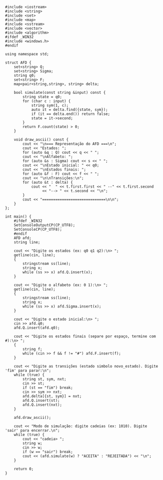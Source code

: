     #include <iostream>
    #include <string>
    #include <set>
    #include <map>
    #include <sstream>
    #include <vector>
    #include <algorithm>
    #ifdef _WIN32
    #include <windows.h>
    #endif

    using namespace std;

    struct AFD {
        set<string> Q;
        set<string> Sigma;
        string q0;
        set<string> F;
        map<pair<string,string>, string> delta;

        bool simulate(const string &input) const {
            string state = q0;
            for (char c : input) {
                string sym(1, c);
                auto it = delta.find({state, sym});
                if (it == delta.end()) return false;
                state = it->second;
            }
            return F.count(state) > 0;
        }

        void draw_ascii() const {
            cout << "\n=== Representação do AFD ===\n";
            cout << "Estados: ";
            for (auto &q : Q) cout << q << " ";
            cout << "\nAlfabeto: ";
            for (auto &s : Sigma) cout << s << " ";
            cout << "\nEstado inicial: " << q0;
            cout << "\nEstados finais: ";
            for (auto &f : F) cout << f << " ";
            cout << "\n\nTransições:\n";
            for (auto &t : delta) {
                cout << "  " << t.first.first << " --" << t.first.second 
                     << "--> " << t.second << "\n";
            }
            cout << "=============================\n\n";
        }
    };

    int main() {
        #ifdef _WIN32
        SetConsoleOutputCP(CP_UTF8);
        SetConsoleCP(CP_UTF8);
        #endif
        AFD afd;
        string line;

        cout << "Digite os estados (ex: q0 q1 q2):\n> ";
        getline(cin, line);
        {
            stringstream ss(line);
            string x;
            while (ss >> x) afd.Q.insert(x);
        }

        cout << "Digite o alfabeto (ex: 0 1):\n> ";
        getline(cin, line);
        {
            stringstream ss(line);
            string x;
            while (ss >> x) afd.Sigma.insert(x);
        }
    
        cout << "Digite o estado inicial:\n> ";
        cin >> afd.q0;
        afd.Q.insert(afd.q0);

        cout << "Digite os estados finais (separe por espaço, termine com #):\n> ";
        {
            string f;
            while (cin >> f && f != "#") afd.F.insert(f);
        }

        cout << "Digite as transições (estado simbolo novo_estado). Digite 'fim' para parar:\n";
        while (true) {
            string st, sym, nxt;
            cin >> st;
            if (st == "fim") break;
            cin >> sym >> nxt;
            afd.delta[{st, sym}] = nxt;
            afd.Q.insert(st);
            afd.Q.insert(nxt);
        }

        afd.draw_ascii();

        cout << "Modo de simulação: digite cadeias (ex: 1010). Digite 'sair' para encerrar.\n";
        while (true) {
            cout << "cadeia> ";
            string w;
            cin >> w;
            if (w == "sair") break;
            cout << (afd.simulate(w) ? "ACEITA" : "REJEITADA") << "\n";
        }

        return 0;
    }
